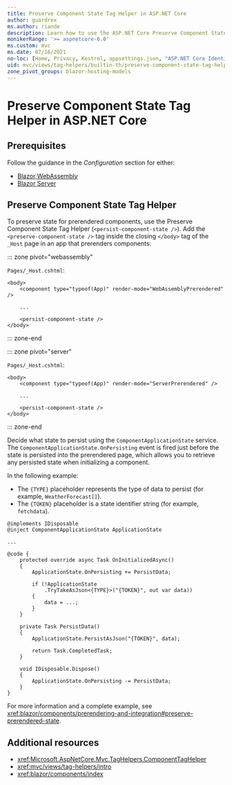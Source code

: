 ```yaml
---
title: Preserve Component State Tag Helper in ASP.NET Core
author: guardrex
ms.author: riande
description: Learn how to use the ASP.NET Core Preserve Component State Tag Helper to preserve state when prerendering components.
monikerRange: '>= aspnetcore-6.0'
ms.custom: mvc
ms.date: 07/16/2021
no-loc: [Home, Privacy, Kestrel, appsettings.json, "ASP.NET Core Identity", cookie, Cookie, Blazor, "Blazor Server", "Blazor WebAssembly", "Identity", "Let's Encrypt", Razor, SignalR]
uid: mvc/views/tag-helpers/builtin-th/preserve-component-state-tag-helper
zone_pivot_groups: blazor-hosting-models
---
```

# Preserve Component State Tag Helper in ASP.NET Core

## Prerequisites

Follow the guidance in the *Configuration* section for either:

* [Blazor WebAssembly](xref:blazor/components/prerendering-and-integration?pivots=webassembly)
* [Blazor Server](xref:blazor/components/prerendering-and-integration?pivots=server)

## Preserve Component State Tag Helper

To preserve state for prerendered components, use the Preserve Component State Tag Helper (`<persist-component-state />`). Add the `<preserve-component-state />` tag inside the closing `</body>` tag of the `_Host` page in an app that prerenders components:

::: zone pivot="webassembly"

`Pages/_Host.cshtml`:

```cshtml
<body>
    <component type="typeof(App)" render-mode="WebAssemblyPrerendered" />

    ...

    <persist-component-state />
</body>
```

::: zone-end

::: zone pivot="server"

`Pages/_Host.cshtml`:

```cshtml
<body>
    <component type="typeof(App)" render-mode="ServerPrerendered" />

    ...

    <persist-component-state />
</body>
```

::: zone-end

Decide what state to persist using the `ComponentApplicationState` service. The `ComponentApplicationState.OnPersisting` event is fired just before the state is persisted into the prerendered page, which allows you to retrieve any persisted state when initializing a component.

In the following example:

* The `{TYPE}` placeholder represents the type of data to persist (for example, `WeatherForecast[]`).
* The `{TOKEN}` placeholder is a state identifier string (for example, `fetchdata`).

```razor
@implements IDisposable
@inject ComponentApplicationState ApplicationState

...

@code {
    protected override async Task OnInitializedAsync()
    {
        ApplicationState.OnPersisting += PersistData;

        if (!ApplicationState
            .TryTakeAsJson<{TYPE}>("{TOKEN}", out var data))
        {
            data = ...;
        }
    }

    private Task PersistData()
    {
        ApplicationState.PersistAsJson("{TOKEN}", data);

        return Task.CompletedTask;
    }

    void IDisposable.Dispose()
    {
        ApplicationState.OnPersisting -= PersistData;
    }
}
```

For more information and a complete example, see <xref:blazor/components/prerendering-and-integration#preserve-prerendered-state>.

## Additional resources

* <xref:Microsoft.AspNetCore.Mvc.TagHelpers.ComponentTagHelper>
* <xref:mvc/views/tag-helpers/intro>
* <xref:blazor/components/index>
